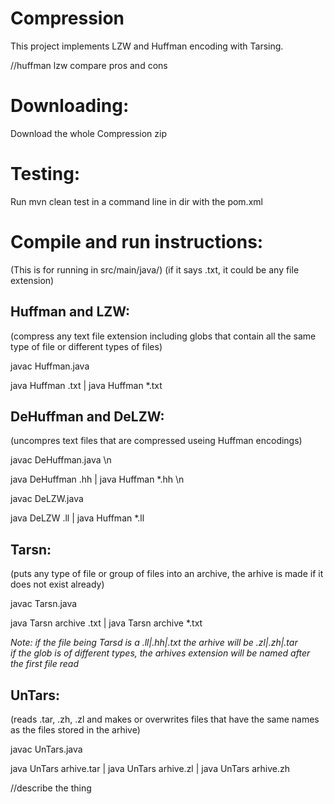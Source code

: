 # Compression
This project implements LZW and Huffman encoding with Tarsing.


//huffman lzw compare pros and cons


# Downloading:
Download the whole Compression zip


# Testing:
Run mvn clean test in a command line in dir with the pom.xml



# Compile and run instructions:
(This is for running in src/main/java/)
(if it says .txt, it could be any file extension)

Huffman and LZW: 
-------------------
(compress any text file extension including globs that contain all the same type of file or different types of files)

javac Huffman.java 

java Huffman <filename>.txt | java Huffman *.txt 

DeHuffman and DeLZW: 
-------------------
(uncompres text files that are compressed useing Huffman encodings)

javac DeHuffman.java \n

java DeHuffman <filename>.hh | java Huffman *.hh \n
  
javac DeLZW.java 

java DeLZW <filename>.ll | java Huffman *.ll 

Tarsn: 
-------------------
(puts any type of file or group of files into an archive, the arhive is made if it does not exist already)

javac Tarsn.java

java Tarsn archive <filename>.txt | java Tarsn archive *.txt
  
*Note: if the file being Tarsd is a .ll|.hh|.txt the arhive will be .zl|.zh|.tar  
      if the glob is of different types, the arhives extension will be named after the first file read*
  
UnTars: 
-------------------
(reads .tar, .zh, .zl and makes or overwrites files that have the same names as the files stored in the arhive)

javac UnTars.java

java UnTars arhive.tar | java UnTars arhive.zl | java UnTars arhive.zh 


//describe the thing





